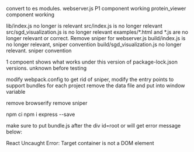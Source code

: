convert to es modules.
webserver.js 
P1 component working
protein_viewer component working

lib/index.js no longer is relevant
src/index.js is no longer relevant
src/sgd_visualization.js is no longer relevant
examples/*.html and *.js are no longer relevant or correct. Remove sniper for webserver.js
build/index.js is no longer relevant, sniper convention
build/sgd_visualization.js no longer relevant. sniper convention

1 compoent shows what works under this version of package-lock.json versions. unknown before testing

modify webpack.config to get rid of sniper, modify the entry points to support bundles for each project
remove the data file and put into window variable

remove browserify
remove sniper

npm ci
npm i express --save


make sure to put bundle.js after the div id=root or will get error message below: 

React Uncaught Error: Target container is not a DOM element
